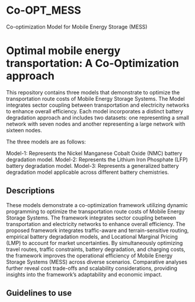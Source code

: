 # Co-OPT_MESS
Co-optimization Model for Mobile Energy Storage (MESS)




# Optimal mobile energy transportation: A Co-Optimization approach

This repository contains three models that demonstrate to optimize the transportation route costs of Mobile Energy Storage Systems. The Model integrates sector coupling between transportation and electricity networks to enhance overall efficiency. Each model incorporates a distinct battery degradation approach and includes two datasets: one representing a small network with seven nodes and another representing a large network with sixteen nodes.

The three models are as follows:

Model-1: Represents the Nickel Manganese Cobalt Oxide (NMC) battery degradation model.
Model-2: Represents the Lithium Iron Phosphate (LFP) battery degradation model.
Model-3: Represents a generalized battery degradation model applicable across different battery chemistries.

## Descriptions

These models demonstrate a co-optimization framework utilizing dynamic programming to optimize the transportation route costs of Mobile Energy Storage Systems. The framework integrates sector coupling between transportation and electricity networks to enhance overall efficiency. 
The proposed framework integrates traffic-aware and terrain-sensitive routing, empirical battery degradation models, and Locational Marginal Pricing (LMP) to account for market uncertainties. By simultaneously optimizing travel routes, traffic constraints, battery degradation, and charging costs, the framework improves the operational efficiency of Mobile Energy Storage Systems (MESS) across diverse scenarios. 
Comparative analyses further reveal cost trade-offs and scalability considerations, providing insights into the framework’s adaptability and economic impact.

## Guidelines to use



